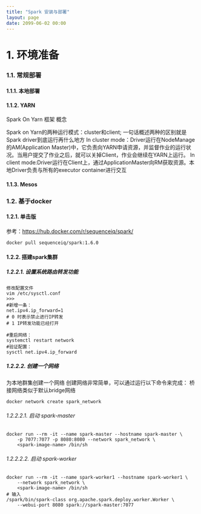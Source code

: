 ```yaml
---
title: "Spark 安装与部署"
layout: page
date: 2099-06-02 00:00
---
```



# 1. 环境准备



### 1.1. 常规部署

#### 1.1.1. 本地部署
#### 1.1.2. YARN


Spark On Yarn 框架
概念

Spark on Yarn的两种运行模式：cluster和client;
一句话概述两种的区别就是Spark driver到底运行再什么地方
In cluster mode：Driver运行在NodeManage的AM(Application Master)中，它负责向YARN申请资源，并监督作业的运行状况。当用户提交了作业之后，就可以关掉Client，作业会继续在YARN上运行。
In client mode:Driver运行在Client上，通过ApplicationMaster向RM获取资源。本地Driver负责与所有的executor container进行交互
#### 1.1.3. Mesos



### 1.2. 基于docker



#### 1.2.1. 单击版

参考：https://hub.docker.com/r/sequenceiq/spark/
```shell
docker pull sequenceiq/spark:1.6.0
```


#### 1.2.2. 搭建spark集群

##### 1.2.2.1. 设置系统路由转发功能
```shell
修改配置文件 
vim /etc/sysctl.conf
>>>
#新增一条：
net.ipv4.ip_forward=1 
# 0 时表示禁止进行IP转发
# 1 IP转发功能已经打开

#重启网络：
systemctl restart network
#验证配置：
sysctl net.ipv4.ip_forward
```
##### 1.2.2.2. 创建一个网络

为本地群集创建一个网络
创建网络非常简单，可以通过运行以下命令来完成：
桥接网络类似于默认bridge网络
```shell
docker network create spark_network
```
###### 1.2.2.2.1. 启动 spark-master
```shell
docker run --rm -it --name spark-master --hostname spark-master \
    -p 7077:7077 -p 8080:8080 --network spark_network \
    <spark-image-name> /bin/sh
```

###### 1.2.2.2.2. 启动 spark-worker
```shell
docker run --rm -it --name spark-worker1 --hostname spark-worker1 \
    --network spark_network \
    <spark-image-name> /bin/sh
# 输入
/spark/bin/spark-class org.apache.spark.deploy.worker.Worker \
    --webui-port 8080 spark://spark-master:7077
```
